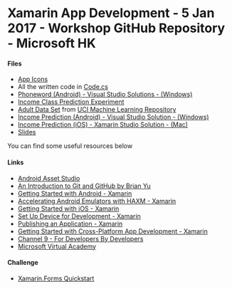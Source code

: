 # Xamarin App Development - 5 Jan 2017 - Workshop GitHub Repository - Microsoft HK

#### Files

* [App Icons](https://github.com/WaqasAliAbbasi/MSHK-CityUWorkshop-5Jan-2017/tree/master/App%20Icons)
* All the written code in [Code.cs](https://github.com/WaqasAliAbbasi/MSHK-CityUWorkshop-5Jan-2017/blob/master/Code.cs)
* [Phoneword (Android) - Visual Studio Solutions - (Windows)](https://github.com/WaqasAliAbbasi/MSHK-CityUWorkshop-5Jan-2017/tree/master/Phoneword)
* [Income Class Prediction Experiment](https://gallery.cortanaintelligence.com/Experiment/IncomeClassPrediction-Updated-to-Multiclass-1)
* [Adult Data Set](https://github.com/WaqasAliAbbasi/MSHK-CityUWorkshop-5Jan-2017/blob/master/Dataset.csv) from [UCI Machine Learning Repository](http://archive.ics.uci.edu/ml/datasets/Adult)
* [Income Prediction (Android) - Visual Studio Solution - (Windows)](https://github.com/WaqasAliAbbasi/MSHK-CityUWorkshop-5Jan-2017/tree/master/Income%20Prediction%20%28Android%29%20-%20Visual%20Studio%20Solution%20-%20%28Windows%29)
* [Income Prediction (iOS) - Xamarin Studio Solution - (Mac)](https://github.com/WaqasAliAbbasi/MSHK-CityUWorkshop-5Jan-2017/tree/master/Income%20Prediction%20%28iOS%29%20-%20Xamarin%20Studio%20Solution%20-%20%28Mac%29)
* [Slides](https://github.com/WaqasAliAbbasi/MSHK-CityUWorkshop-5Jan-2017/tree/master/Slides)

You can find some useful resources below

#### Links

* [Android Asset Studio](https://romannurik.github.io/AndroidAssetStudio/index.html)
* [An Introduction to Git and GitHub by Brian Yu
  ](https://www.youtube.com/watch?v=MJUJ4wbFm_A)
* [Getting Started with Android - Xamarin](https://developer.xamarin.com/guides/android/getting_started/)
* [Accelerating Android Emulators with HAXM - Xamarin](https://developer.xamarin.com/guides/android/getting_started/installation/accelerating_android_emulators/)
* [Getting Started with iOS - Xamarin](https://developer.xamarin.com/guides/ios/getting_started/)
* [Set Up Device for Development - Xamarin](https://developer.xamarin.com/guides/android/getting_started/installation/set_up_device_for_development)
* [Publishing an Application - Xamarin](https://developer.xamarin.com/guides/android/deployment,_testing,_and_metrics/publishing_an_application/)
* [Getting Started with Cross-Platform App Development - Xamarin](https://developer.xamarin.com/guides/cross-platform/getting_started/)
* [Channel 9 - For Developers By Developers](https://channel9.msdn.com/)
* [Microsoft Virtual Academy](https://mva.microsoft.com/)

#### Challenge

* [Xamarin.Forms Quickstart](https://developer.xamarin.com/guides/xamarin-forms/getting-started/hello-xamarin-forms/quickstart/)
